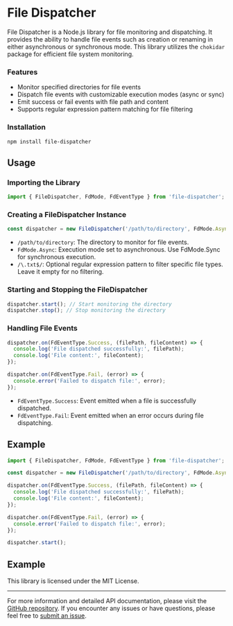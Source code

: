 # File Dispatcher

File Dispatcher is a Node.js library for file monitoring and dispatching. It provides the ability to handle file events such as creation or renaming in either asynchronous or synchronous mode. This library utilizes the `chokidar` package for efficient file system monitoring.

### Features

- Monitor specified directories for file events
- Dispatch file events with customizable execution modes (async or sync)
- Emit success or fail events with file path and content
- Supports regular expression pattern matching for file filtering

### Installation

```shell
npm install file-dispatcher
```

## Usage

### Importing the Library

```ts
import { FileDispatcher, FdMode, FdEventType } from 'file-dispatcher';
```

### Creating a FileDispatcher Instance

```ts
const dispatcher = new FileDispatcher('/path/to/directory', FdMode.Async, /\.txt$/);
```

- `/path/to/directory`: The directory to monitor for file events.
- `FdMode.Async`: Execution mode set to asynchronous. Use FdMode.Sync for synchronous execution.
- `/\.txt$/`: Optional regular expression pattern to filter specific file types. Leave it empty for no filtering.

### Starting and Stopping the FileDispatcher

```ts
dispatcher.start(); // Start monitoring the directory
dispatcher.stop(); // Stop monitoring the directory
```

### Handling File Events

```ts
dispatcher.on(FdEventType.Success, (filePath, fileContent) => {
  console.log('File dispatched successfully:', filePath);
  console.log('File content:', fileContent);
});

dispatcher.on(FdEventType.Fail, (error) => {
  console.error('Failed to dispatch file:', error);
});
```

- `FdEventType.Success`: Event emitted when a file is successfully dispatched.
- `FdEventType.Fail`: Event emitted when an error occurs during file dispatching.

## Example

```ts
import { FileDispatcher, FdMode, FdEventType } from 'file-dispatcher';

const dispatcher = new FileDispatcher('/path/to/directory', FdMode.Async);

dispatcher.on(FdEventType.Success, (filePath, fileContent) => {
  console.log('File dispatched successfully:', filePath);
  console.log('File content:', fileContent);
});

dispatcher.on(FdEventType.Fail, (error) => {
  console.error('Failed to dispatch file:', error);
});

dispatcher.start();
```

## Example

This library is licensed under the MIT License.

---

For more information and detailed API documentation, please visit the [GitHub repository](https://github.com/Nhahan/file-dispatcher).
If you encounter any issues or have questions, please feel free to [submit an issue](https://github.com/Nhahan/file-dispatcher/issues).
